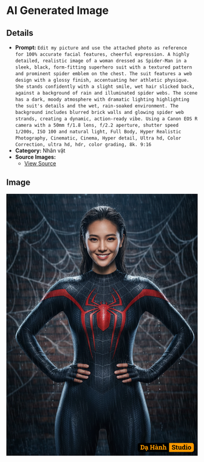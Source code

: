 # AI Generated Image

## Details
- **Prompt:** `Edit my picture and use the attached photo as reference for 100% accurate facial features, cheerful expression. A highly detailed, realistic image of a woman dressed as Spider-Man in a sleek, black, form-fitting superhero suit with a textured pattern and prominent spider emblem on the chest. The suit features a web design with a glossy finish, accentuating her athletic physique. She stands confidently with a slight smile, wet hair slicked back, against a background of rain and illuminated spider webs. The scene has a dark, moody atmosphere with dramatic lighting highlighting the suit's details and the wet, rain-soaked environment. The background includes blurred brick walls and glowing spider web strands, creating a dynamic, action-ready vibe. Using a Canon EOS R camera with a 50mm f/1.8 lens, f/2.2 aperture, shutter speed 1/200s, ISO 100 and natural light, Full Body, Hyper Realistic Photography, Cinematic, Cinema, Hyper detail, Ultra hd, Color Correction, ultra hd, hdr, color grading, 8k. 9:16`
- **Category:** Nhân vật
- **Source Images:**
  - [View Source](https://raw.githubusercontent.com/lenzcomvth/Somethings/main/Models/Female/Female3.jpg)

## Image
![AI Generated Image](./image-2025-10-16T18-55-22-068Z-f2uct.png)